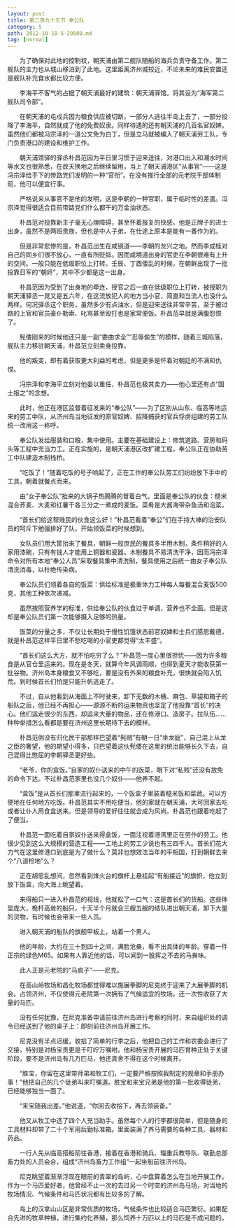 ```yaml
---
layout: post
title: 第二百九十五节 奉公队
category: 5
path: 2012-10-18-5-29500.md
tag: [normal]
---
```


　　为了确保对此地的控制权，朝天浦由第二舰队随船的海兵负责守备工作。第二舰队的主力也从城山移泊到了此地。这里距离济州城较近，不论未来的难民安置还是舰队补充食水都比较方便。

　　李海平不客气的占据了朝天浦最好的建筑：朝天浦驿馆。将其设为“海军第二舰队司令部”。

　　在朝天浦的屯戍兵因为粮食供应被切断，一部分人逃往半岛上去了，一部分投降了李海平，自然就成了他的免费奴隶。同样待遇的还有朝天浦的几百名官奴婢。虽然他们都被冯宗泽的一道公文免为白丁，但是立马就被编入了朝天浦劳工队，专门负责港口的建设和维护工作。

　　朝天浦馆驿的驿丞朴昌范因为平日里习惯于迎来送往，对港口出入和潮水时间等水文也很熟悉，在改天换地之后继续留用，当上了朝天浦港区“从事官”——这是冯宗泽给手下的带路党们发明的一种“官衔”。在没有推行全部的元老院干部体制前，他可以便宜行事。

　　严格说来从事官不是他的发明，这是李朝的一种官职，属于临时性的差遣。冯宗泽觉得很适合目前带路党们什么都干的万金油状态。

　　朴昌范对投靠新主子毫无心理障碍，甚至怀着报复的快感。他是正牌子的进士出身，虽然不是两班贵族，但也是中人子弟，在仕途上原本是能有一番作为的。

　　但是非常悲惨的是，朴昌范出生在咸镜道——李朝的龙兴之地。然而李成桂对自己的同乡们很不放心，一直有所贬抑。因而咸境道出身的官吏在李朝很难有上升的空间。一般只能在低级职位上打转。壬辰、丁酉倭乱的时候，在朝鲜出现了一批投靠日军的“朝奸”，其中不少都是这一出身。

　　朴昌范因为受到了出身地的牵连，授官之后一直在低级职位上打转，被授职为朝天浦驿丞一晃又是五六年，在这流放犯人的地方当小官，简直和当流人也没什么两样。何况驿丞这个职务，虽然多少有点油水，但是迎来送往非常辛苦，至于被过路的上官和官员豪仆勒索、叱骂甚至殴打也是家常便饭。朴昌范早就是满腹怨恨了。

　　髡倭刚来的时候他还只是一副“委曲求全”“忍辱偷生”的模样，随着三城陷落，舰队主力移驻朝天浦，朴昌范立刻卖身投靠。

　　他的叛变，即有着获取更大利益的考虑，但是更多是怀着对朝廷的不满和仇恨。

　　冯宗泽和李海平立刻对他委以重任，朴昌范也极其卖力——他心里还有点“国士报之”的念想。

　　此时，他正在港区监督着征发来的“奉公队”——为了区别从山东、临高等地运来的劳工中队，从济州岛当地征发的原官奴婢、招降捕获的官兵俘虏组建的劳工队统一改用这一称呼。

　　奉公队发给服装和口粮，集中使用。主要在基础建设上：修筑道路、营房和码头等工程中充当力工。正在实施的，是朝天浦港区改扩建工程，奉公队正在协助劳工中队建造木制栈桥。

　　“吃饭了！”随着吃饭的号子响起了，正在工作的奉公队劳工们纷纷放下手中的工具，朝着就餐点而来。

　　由“女子奉公队”抬来的大锅子热腾腾的冒着白气。里面是奉公队的伙食：糙米混合荞麦、大麦和红薯干各三分之一煮成的麦饭。菜肴是大酱海带杂鱼汤和泡菜。

　　“首长们给这帮贱民的伙食这么好！”朴昌范看着“奉公”们在手持大棒的治安队员的呵斥下勉强排好了队，开始领饭菜的时候想到。

　　女队员们用大筐抬来了餐具，朝鲜一般庶民的餐具多半用木制，条件稍好的人家用漆碗，只有有钱人才能用上铜器和瓷器。木制餐具不易清洗干净，因而冯宗泽命令对所有本地“奉公人员”采取餐具集中清洗制，餐具使用之后统一由女子奉公队清洗消毒，以杜绝传染病。

　　奉公队员们领着各自的饭菜：供给标准是极重体力工种每人每餐混合麦饭500克，其他工种依次递减。

　　虽然按照营养学的标准，供给奉公队的伙食过于单调，营养也不全面。但是这却是奉公队员们第一次能够摄入足够的热量。

　　饭菜的分量之多，不仅让长期处于慢性饥饿状态前官奴婢和士兵们感恩戴德，就是朴昌范这样平日里不愁吃喝的小官吏都觉得“太丰盛”。

　　“首长们这么大方，就不怕吃穷了么？”朴昌范一度心里很担忧——因为许多粮食是从官仓里运来的。现在是冬天，就算今年风调雨顺，也得到夏天才能收获第一批谷物。济州岛本身粮食又不够吃，要是没有外来的粮食补充，很快就会陷入饥荒。到时候首长们怕是只能升帆逃走了。

　　不过，自从他看到从海面上不时驶来，卸下无数的木桶、麻包、草袋和箱子的船队之后，他已经不再担心——源源不断的运来物资也坚定了他投靠“首长”的决心。他们运走很少的东西，却运来大量的物品，还在修港口、造房子。拉队伍……种种举措怎么看都是要在济州这里长期待下去的模样。

　　朴昌范倒没有归化民干部那样巴望着“髡贼”有朝一日“坐龙庭”，自己混上从龙之臣的奢望，他的期望小得多，只巴望着这伙髡倭在这里的统治能够长久下去，自己混得比憋屈的李朝驿丞更好些。

　　“老爷，你的盒饭。”自家的奴仆送来的中午的饭菜，眼下对“私贱”还没有放免的命令下达。不过朴昌范家里也没几个奴仆——他养不起。

　　“盒饭”是从首长们那里流行起来的，一个饭盒子里装着糙米饭和菜蔬。可以方便地在任何地方吃饭。朴昌范其实不用吃便当，他的家就在朝天浦，大可回家去吃或者让仆人用食盒送来。但是领导的爱好往往就会成为风尚。朴昌范也跟着吃起了了便当。

　　朴昌范一面吃着自家奴仆送来得盒饭，一面注视着港湾里正在劳作的劳工。他很少见到这么大规模的营造工程——工地上的劳工少说也有三四千人。首长们花大力气在这里修港口到底是为了做什么？莫非也想效法当年的平相国，打到朝鲜去来个“八道检地”么？

　　正在胡思乱想间，忽然看到烽火台的旗杆上悬挂起“有船接近”的旗帜，他立刻放下饭盒，向大海上眺望着。

　　来得船只一进入朴昌范的视线，他就松了一口气：这是首长们的货船。这些体型庞大，桅杆高耸的船只，十天半个月就会三艘五艘的结队进出朝天浦，卸下大量的货物，有时候也会带来一些人员。

　　进入朝天浦的船队的旗舰甲板上，站着一个男人。

　　他的年龄，大约在三十到四十之间，满脸沧桑，看不出具体的年龄。穿着一件正宗的绿色M65。如果有人靠近他的话，可以闻到一股挥之不去的马粪味。

　　此人正是元老院的“马疯子”——尼克。

　　在高山岭牧场和昌化牧场都觉得难以施展拳脚的尼克终于迎来了大展拳脚的机会。占领济州，不仅使得元老院第一次拥有了气候适宜的牧场，还一次性收获了大量的马匹。

　　没有任何犹豫，在尼克准备申请前往济州岛进行考察的同时，来自组织处的调令已经送到了他的桌子上：即刻前往济州岛开展工作。

　　尼克没有半点迟缓，收拾了简单的行李之后，他把自己的工作和农委会进行了交接，特别是对杨宝贵更是千叮咛万嘱咐。他和杨宝贵开展的马匹育种正处于关键阶段，要不是济州岛有几万匹马，他还真舍不得在这个时候离开。

　　“胜宝，你留在这里带师弟和牧工们，一定要严格按照我制定的规章和手册办事！”他把自己的几个徒弟叫来叮嘱道。胜宝和来宝兄弟是他的第一批收得徒弟，已经能够独当一面了。

　　“来宝随我出差。”他说道，“你回去收拾下，再去领装备。”

　　他又从牧工中选了四个人充当助手。虽然每个人的行李都很简单，但是随身的工具材料却带了二十个军用后勤标准箱。里面装满了养马需要的各种工具、器材和药品。

　　一行人先从临高搭船前往香港，接着在香港和骑兵、辎重兵教导队、联勤总部畜力处的人员会合，组成“济州岛畜力工作组”一起坐船前往济州岛。

　　尼克眺望着渐渐浮现在眼前的青翠的岛屿，心中盘算着怎么在当地开展工作。作为一个马匹爱好者，他曾经不止一次的去过另一个时空的济州岛马场，对当地的牧场情况、气候条件和马匹状况都有比较多的了解。

　　岛上的汉拿山山区是非常优质的牧场，气候条件也比较适合马匹繁衍。如果配合先进的牧草种植，进行集约化养殖，那么饲养十万匹以上的马匹是不成问题的。
